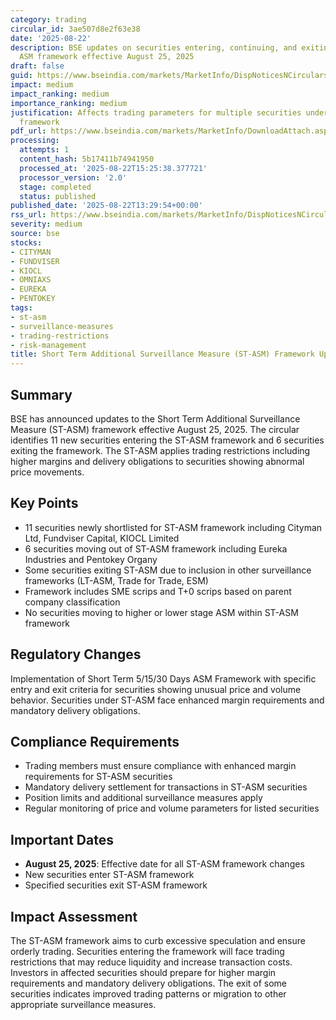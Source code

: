 ```yaml
---
category: trading
circular_id: 3ae507d8e2f63e38
date: '2025-08-22'
description: BSE updates on securities entering, continuing, and exiting Short Term
  ASM framework effective August 25, 2025
draft: false
guid: https://www.bseindia.com/markets/MarketInfo/DispNoticesNCirculars.aspx?Noticeid={6DE995F2-99FB-4788-AA21-221CB503F744}&noticeno=20250822-52&dt=08/22/2025&icount=52&totcount=66&flag=0
impact: medium
impact_ranking: medium
importance_ranking: medium
justification: Affects trading parameters for multiple securities under surveillance
  framework
pdf_url: https://www.bseindia.com/markets/MarketInfo/DownloadAttach.aspx?id=20250822-52&attachedId=0b17ec1c-517a-4eb3-aeb8-515fba9c5523
processing:
  attempts: 1
  content_hash: 5b17411b74941950
  processed_at: '2025-08-22T15:25:38.377721'
  processor_version: '2.0'
  stage: completed
  status: published
published_date: '2025-08-22T13:29:54+00:00'
rss_url: https://www.bseindia.com/markets/MarketInfo/DispNoticesNCirculars.aspx?Noticeid={6DE995F2-99FB-4788-AA21-221CB503F744}&noticeno=20250822-52&dt=08/22/2025&icount=52&totcount=66&flag=0
severity: medium
source: bse
stocks:
- CITYMAN
- FUNDVISER
- KIOCL
- OMNIAXS
- EUREKA
- PENTOKEY
tags:
- st-asm
- surveillance-measures
- trading-restrictions
- risk-management
title: Short Term Additional Surveillance Measure (ST-ASM) Framework Updates
---
```


## Summary

BSE has announced updates to the Short Term Additional Surveillance Measure (ST-ASM) framework effective August 25, 2025. The circular identifies 11 new securities entering the ST-ASM framework and 6 securities exiting the framework. The ST-ASM applies trading restrictions including higher margins and delivery obligations to securities showing abnormal price movements.

## Key Points

- 11 securities newly shortlisted for ST-ASM framework including Cityman Ltd, Fundviser Capital, KIOCL Limited
- 6 securities moving out of ST-ASM framework including Eureka Industries and Pentokey Organy
- Some securities exiting ST-ASM due to inclusion in other surveillance frameworks (LT-ASM, Trade for Trade, ESM)
- Framework includes SME scrips and T+0 scrips based on parent company classification
- No securities moving to higher or lower stage ASM within ST-ASM framework

## Regulatory Changes

Implementation of Short Term 5/15/30 Days ASM Framework with specific entry and exit criteria for securities showing unusual price and volume behavior. Securities under ST-ASM face enhanced margin requirements and mandatory delivery obligations.

## Compliance Requirements

- Trading members must ensure compliance with enhanced margin requirements for ST-ASM securities
- Mandatory delivery settlement for transactions in ST-ASM securities
- Position limits and additional surveillance measures apply
- Regular monitoring of price and volume parameters for listed securities

## Important Dates

- **August 25, 2025**: Effective date for all ST-ASM framework changes
- New securities enter ST-ASM framework
- Specified securities exit ST-ASM framework

## Impact Assessment

The ST-ASM framework aims to curb excessive speculation and ensure orderly trading. Securities entering the framework will face trading restrictions that may reduce liquidity and increase transaction costs. Investors in affected securities should prepare for higher margin requirements and mandatory delivery obligations. The exit of some securities indicates improved trading patterns or migration to other appropriate surveillance measures.